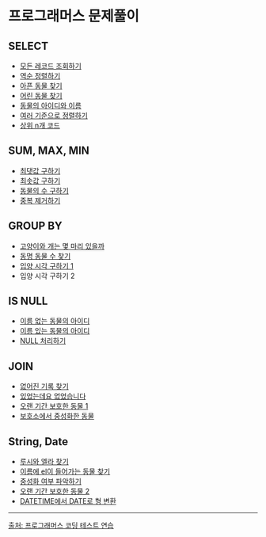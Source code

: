 프로그래머스 문제풀이
===
## SELECT
- [모든 레코드 조회하기](https://github.com/vive0508/TIL/blob/main/SQL/programmers/%EB%AA%A8%EB%93%A0%20%EB%A0%88%EC%BD%94%EB%93%9C%20%EC%A1%B0%ED%9A%8C%ED%95%98%EA%B8%B0.md)   
- [역순 정렬하기](https://github.com/vive0508/TIL/blob/main/SQL/programmers/%EC%97%AD%EC%88%9C%20%EC%A0%95%EB%A0%AC%ED%95%98%EA%B8%B0.md)   
- [아픈 동물 찾기](https://github.com/vive0508/TIL/blob/main/SQL/programmers/%EC%95%84%ED%94%88%20%EB%8F%99%EB%AC%BC%20%EC%B0%BE%EA%B8%B0.md)   
- [어린 동물 찾기](https://github.com/vive0508/TIL/blob/main/SQL/programmers/%EC%96%B4%EB%A6%B0%20%EB%8F%99%EB%AC%BC%20%EC%B0%BE%EA%B8%B0.md)   
- [동물의 아이디와 이름](https://github.com/vive0508/TIL/blob/main/SQL/programmers/%EB%8F%99%EB%AC%BC%EC%9D%98%20%EC%95%84%EC%9D%B4%EB%94%94%EC%99%80%20%EC%9D%B4%EB%A6%84.md)   
- [여러 기준으로 정렬하기](https://github.com/vive0508/TIL/blob/main/SQL/programmers/%EC%97%AC%EB%9F%AC%20%EA%B8%B0%EC%A4%80%EC%9C%BC%EB%A1%9C%20%EC%A0%95%EB%A0%AC%ED%95%98%EA%B8%B0.md)   
- [상위 n개 코드](https://github.com/vive0508/TIL/blob/main/SQL/programmers/%EC%83%81%EC%9C%84%20n%EA%B0%9C%20%EB%A0%88%EC%BD%94%EB%93%9C.md)   

## SUM, MAX, MIN
- [최댓값 구하기](https://github.com/vive0508/TIL/blob/main/SQL/programmers/%EC%B5%9C%EB%8C%93%EA%B0%92%20%EA%B5%AC%ED%95%98%EA%B8%B0.md)   
- [최솟값 구하기](https://github.com/vive0508/TIL/blob/main/SQL/programmers/%EC%B5%9C%EC%86%9F%EA%B0%92%20%EA%B5%AC%ED%95%98%EA%B8%B0.md)   
- [동물의 수 구하기](https://github.com/vive0508/TIL/blob/main/SQL/programmers/%EB%8F%99%EB%AC%BC%20%EC%88%98%20%EA%B5%AC%ED%95%98%EA%B8%B0.md)   
- [중복 제거하기](https://github.com/vive0508/TIL/blob/main/SQL/programmers/%EC%A4%91%EB%B3%B5%20%EC%A0%9C%EA%B1%B0%ED%95%98%EA%B8%B0.md)   

## GROUP BY
- [고양이와 개는 몇 마리 있을까](https://github.com/vive0508/TIL/blob/main/SQL/programmers/%EA%B3%A0%EC%96%91%EC%9D%B4%EC%99%80%20%EA%B0%9C%EB%8A%94%20%EB%AA%87%20%EB%A7%88%EB%A6%AC%20%EC%9E%88%EC%9D%84%EA%B9%8C.md)   
- [동명 동물 수 찾기](https://github.com/vive0508/TIL/blob/main/SQL/programmers/%EB%8F%99%EB%AA%85%20%EB%8F%99%EB%AC%BC%20%EC%88%98%20%EC%B0%BE%EA%B8%B0.md)   
- [입양 시각 구하기 1](https://github.com/vive0508/TIL/blob/main/SQL/programmers/%EC%9E%85%EC%96%91%20%EC%8B%9C%EA%B0%81%20%EA%B5%AC%ED%95%98%EA%B8%B0%201.md)   
- 입양 시각 구하기 2 

## IS NULL
- [이름 없는 동물의 아이디](https://github.com/vive0508/TIL/blob/main/SQL/programmers/%EC%9D%B4%EB%A6%84%EC%9D%B4%20%EC%97%86%EB%8A%94%20%EB%8F%99%EB%AC%BC%EC%9D%98%20%EC%95%84%EC%9D%B4%EB%94%94.md)   
- [이름 있는 동물의 아이디](https://github.com/vive0508/TIL/blob/main/SQL/programmers/%EC%9D%B4%EB%A6%84%EC%9D%B4%20%EC%9E%88%EB%8A%94%20%EB%8F%99%EB%AC%BC%EC%9D%98%20%EC%95%84%EC%9D%B4%EB%94%94.md)   
- [NULL 처리하기](https://github.com/vive0508/TIL/blob/main/SQL/programmers/NULL%20%EC%B2%98%EB%A6%AC%ED%95%98%EA%B8%B0.md)   

## JOIN
- [없어진 기록 찾기](https://github.com/vive0508/TIL/blob/main/SQL/programmers/%EC%97%86%EC%96%B4%EC%A7%84%20%EA%B8%B0%EB%A1%9D%20%EC%B0%BE%EA%B8%B0.md)   
- [있었는데요 없었습니다](https://github.com/vive0508/TIL/blob/main/SQL/programmers/%EC%9E%88%EC%97%88%EB%8A%94%EB%8D%B0%EC%9A%94%20%EC%97%86%EC%97%88%EC%8A%B5%EB%8B%88%EB%8B%A4.md)   
- [오랜 기간 보호한 동물 1](https://github.com/vive0508/TIL/blob/main/SQL/programmers/%EC%98%A4%EB%9E%9C%20%EA%B8%B0%EA%B0%84%20%EB%B3%B4%ED%98%B8%ED%95%9C%20%EB%8F%99%EB%AC%BC%201.md)   
- [보호소에서 중성화한 동물](https://github.com/vive0508/TIL/blob/main/SQL/programmers/%EB%B3%B4%ED%98%B8%EC%86%8C%EC%97%90%EC%84%9C%20%EC%A4%91%EC%84%B1%ED%99%94%ED%95%9C%20%EB%8F%99%EB%AC%BC.md)   

## String, Date
- [루시와 엘라 찾기](https://github.com/vive0508/TIL/blob/main/SQL/programmers/%EB%A3%A8%EC%8B%9C%EC%99%80%20%EC%97%98%EB%9D%BC%20%EC%B0%BE%EA%B8%B0.md)   
- [이름에 el이 들어가는 동물 찾기](https://github.com/vive0508/TIL/blob/main/SQL/programmers/%EC%9D%B4%EB%A6%84%EC%97%90%20el%EC%9D%B4%20%EB%93%A4%EC%96%B4%EA%B0%80%EB%8A%94%20%EB%8F%99%EB%AC%BC%20%EC%B0%BE%EA%B8%B0.md)   
- [중성화 여부 파악하기](https://github.com/vive0508/TIL/blob/main/SQL/programmers/%EC%A4%91%EC%84%B1%ED%99%94%20%EC%97%AC%EB%B6%80%20%ED%8C%8C%EC%95%85%ED%95%98%EA%B8%B0.md)   
- [오랜 기간 보호한 동물 2](https://github.com/vive0508/TIL/blob/main/SQL/programmers/%EC%98%A4%EB%9E%9C%20%EA%B8%B0%EA%B0%84%20%EB%B3%B4%ED%98%B8%ED%95%9C%20%EB%8F%99%EB%AC%BC%202.md)   
- [DATETIME에서 DATE로 형 변환](https://github.com/vive0508/TIL/blob/main/SQL/programmers/DATETIME%EC%97%90%EC%84%9C%20DATE%EB%A1%9C%20%ED%98%95%20%EB%B3%80%ED%99%98.md)   

___
[출처: 프로그래머스 코딩 테스트 연습](https://school.programmers.co.kr/learn/challenges?tab=sql_practice_kit)
